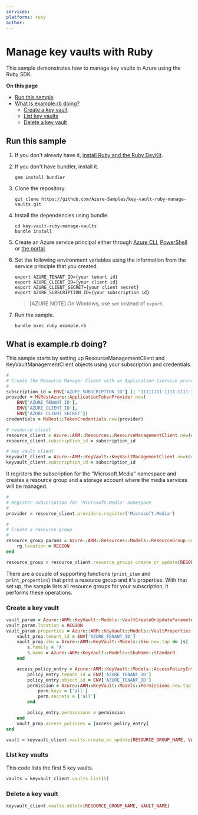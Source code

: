 ```yaml
---
services: 
platforms: ruby
author: 
---
```


# Manage key vaults with Ruby

This sample demonstrates how to manage key vaults in Azure using the Ruby SDK.

**On this page**

- [Run this sample](#run)
- [What is example.rb doing?](#example)
    - [Create a key vault](#create)
    - [List key vaults](#list)
    - [Delete a key vault](#delete)

<a id="run"></a>
## Run this sample

1. If you don't already have it, [install Ruby and the Ruby DevKit](https://www.ruby-lang.org/en/documentation/installation/).

1. If you don't have bundler, install it.

    ```
    gem install bundler
    ```

1. Clone the repository.

    ```
    git clone https://github.com/Azure-Samples/key-vault-ruby-manage-vaults.git
    ```

1. Install the dependencies using bundle.

    ```
    cd key-vault-ruby-manage-vaults
    bundle install
    ```

1. Create an Azure service principal either through
    [Azure CLI](https://azure.microsoft.com/documentation/articles/resource-group-authenticate-service-principal-cli/),
    [PowerShell](https://azure.microsoft.com/documentation/articles/resource-group-authenticate-service-principal/)
    or [the portal](https://azure.microsoft.com/documentation/articles/resource-group-create-service-principal-portal/).

1. Set the following environment variables using the information from the service principle that you created.

    ```
    export AZURE_TENANT_ID={your tenant id}
    export AZURE_CLIENT_ID={your client id}
    export AZURE_CLIENT_SECRET={your client secret}
    export AZURE_SUBSCRIPTION_ID={your subscription id}
    ```

    > [AZURE.NOTE] On Windows, use `set` instead of `export`.

1. Run the sample.

    ```
    bundle exec ruby example.rb
    ```

<a id="example"></a>
## What is example.rb doing?

This sample starts by setting up ResourceManagementClient and KeyVaultManagementClient objects using your subscription and credentials.

```ruby
#
# Create the Resource Manager Client with an Application (service principal) token provider
#
subscription_id = ENV['AZURE_SUBSCRIPTION_ID'] || '11111111-1111-1111-1111-111111111111' # your Azure Subscription Id
provider = MsRestAzure::ApplicationTokenProvider.new(
    ENV['AZURE_TENANT_ID'],
    ENV['AZURE_CLIENT_ID'],
    ENV['AZURE_CLIENT_SECRET'])
credentials = MsRest::TokenCredentials.new(provider)

# resource client
resource_client = Azure::ARM::Resources::ResourceManagementClient.new(credentials)
resource_client.subscription_id = subscription_id

# key vault client
keyvault_client = Azure::ARM::KeyVault::KeyVaultManagementClient.new(credentials)
keyvault_client.subscription_id = subscription_id
```

It registers the subscription for the "Microsoft.Media" namespace
and creates a resource group and a storage account where the media services will be managed.

```ruby
#
# Register subscription for 'Microsoft.Media' namespace
#
provider = resource_client.providers.register('Microsoft.Media')

#
# Create a resource group
#
resource_group_params = Azure::ARM::Resources::Models::ResourceGroup.new.tap do |rg|
    rg.location = REGION
end

resource_group = resource_client.resource_groups.create_or_update(RESOURCE_GROUP_NAME, resource_group_params)
```

There are a couple of supporting functions (`print_item` and `print_properties`) that print a resource group and it's properties.
With that set up, the sample lists all resource groups for your subscription, it performs these operations.

<a id="create"></a>
### Create a key vault

```ruby
vault_param = Azure::ARM::KeyVault::Models::VaultCreateOrUpdateParameters.new
vault_param.location = REGION
vault_param.properties = Azure::ARM::KeyVault::Models::VaultProperties.new.tap do |vault_prop|
    vault_prop.tenant_id = ENV['AZURE_TENANT_ID']
    vault_prop.sku = Azure::ARM::KeyVault::Models::Sku.new.tap do |s|
        s.family = 'A'
        s.name = Azure::ARM::KeyVault::Models::SkuName::Standard
    end

    access_policy_entry = Azure::ARM::KeyVault::Models::AccessPolicyEntry.new.tap do |policy_entry|
        policy_entry.tenant_id = ENV['AZURE_TENANT_ID']
        policy_entry.object_id = ENV['AZURE_TENANT_ID']
        permission = Azure::ARM::KeyVault::Models::Permissions.new.tap do |perm|
            perm.keys = ['all']
            perm.secrets = ['all']
        end

        policy_entry.permissions = permission
    end
    vault_prop.access_policies = [access_policy_entry]
end

vault = keyvault_client.vaults.create_or_update(RESOURCE_GROUP_NAME, VAULT_NAME, vault_param)
```

<a id="list"></a>
### LIst key vaults

This code lists the first 5 key vaults.

```ruby
vaults = keyvault_client.vaults.list(5)
```

<a id="delete"></a>
### Delete a key vault

```ruby
keyvault_client.vaults.delete(RESOURCE_GROUP_NAME, VAULT_NAME)
```
